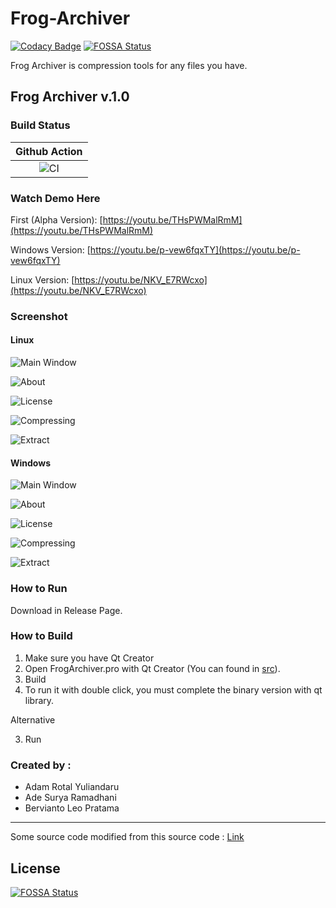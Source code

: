 # Frog-Archiver

[![Codacy Badge](https://api.codacy.com/project/badge/Grade/d3894185a1144241820b338aff9cf803)](https://app.codacy.com/app/berviantoleo/Frog-Archiver?utm_source=github.com&utm_medium=referral&utm_content=berv-uni-project/Frog-Archiver&utm_campaign=Badge_Grade_Settings)
[![FOSSA Status](https://app.fossa.io/api/projects/git%2Bgithub.com%2Fberv-uni-project%2FFrog-Archiver.svg?type=shield)](https://app.fossa.io/projects/git%2Bgithub.com%2Fberv-uni-project%2FFrog-Archiver?ref=badge_shield)


Frog Archiver is compression tools for any files you have.

## Frog Archiver v.1.0

### Build Status

| Github Action |
|:-------------:|
| ![CI](https://github.com/berv-uni-project/Frog-Archiver/workflows/CI/badge.svg) |

### Watch Demo Here

First (Alpha Version): [https://youtu.be/THsPWMalRmM](https://youtu.be/THsPWMalRmM)

Windows Version: [https://youtu.be/p-vew6fqxTY](https://youtu.be/p-vew6fqxTY)

Linux Version: [https://youtu.be/NKV_E7RWcxo](https://youtu.be/NKV_E7RWcxo)

### Screenshot

#### Linux

![Main Window](screenshot/linux/main-window.png)

![About](screenshot/linux/about.png)

![License](screenshot/linux/license.png)

![Compressing](screenshot/linux/compressing.png)

![Extract](screenshot/linux/extract.png)

#### Windows

![Main Window](screenshot/windows/main-window.png)

![About](screenshot/windows/about.png)

![License](screenshot/windows/license.png)

![Compressing](screenshot/windows/compressing.png)

![Extract](screenshot/windows/extract.png)

### How to Run

Download in Release Page.

### How to Build

1. Make sure you have Qt Creator
2. Open FrogArchiver.pro with Qt Creator (You can found in [src](/src/)).
3. Build
4. To run it with double click, you must complete the binary version with qt library.

Alternative

3. Run

### Created by :

* Adam Rotal Yuliandaru
* Ade Surya Ramadhani
* Bervianto Leo Pratama

---

Some source code modified from this source code : [Link](http://code.activestate.com/recipes/577480-huffman-data-compression/)


## License
[![FOSSA Status](https://app.fossa.io/api/projects/git%2Bgithub.com%2Fberv-uni-project%2FFrog-Archiver.svg?type=large)](https://app.fossa.io/projects/git%2Bgithub.com%2Fberv-uni-project%2FFrog-Archiver?ref=badge_large)
